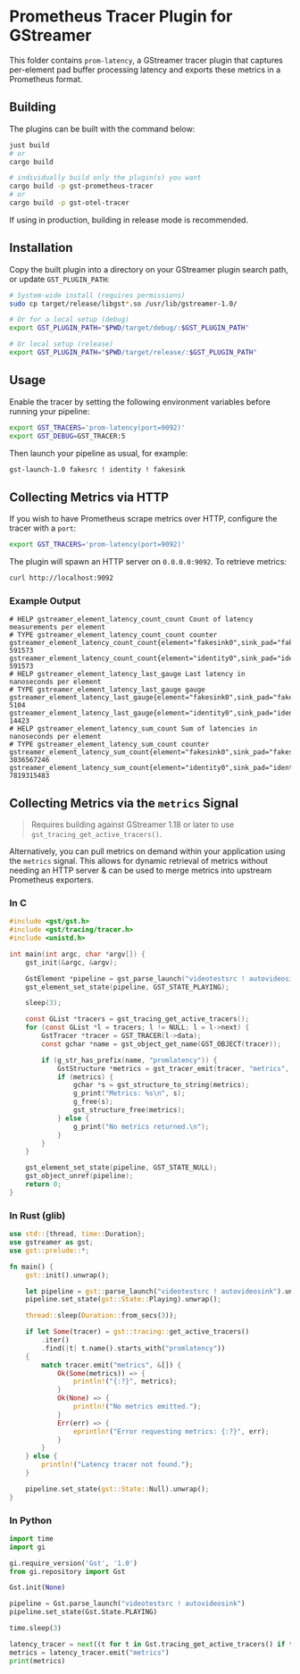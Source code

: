 # Prometheus Tracer Plugin for GStreamer

This folder contains `prom-latency`, a GStreamer tracer plugin that captures per-element pad buffer processing latency and exports these metrics in a Prometheus format.

## Building

The plugins can be built with the command below:

```bash
just build
# or
cargo build

# individually build only the plugin(s) you want
cargo build -p gst-prometheus-tracer
# or
cargo build -p gst-otel-tracer
```

If using in production, building in release mode is recommended.

## Installation

Copy the built plugin into a directory on your GStreamer plugin search path, or update `GST_PLUGIN_PATH`:

```bash
# System-wide install (requires permissions)
sudo cp target/release/libgst*.so /usr/lib/gstreamer-1.0/

# Or for a local setup (debug)
export GST_PLUGIN_PATH="$PWD/target/debug/:$GST_PLUGIN_PATH"

# Or local setup (release)
export GST_PLUGIN_PATH="$PWD/target/release/:$GST_PLUGIN_PATH"
```

## Usage

Enable the tracer by setting the following environment variables before running your pipeline:

```bash
export GST_TRACERS='prom-latency(port=9092)'
export GST_DEBUG=GST_TRACER:5
```

Then launch your pipeline as usual, for example:

```bash
gst-launch-1.0 fakesrc ! identity ! fakesink
```

## Collecting Metrics via HTTP

If you wish to have Prometheus scrape metrics over HTTP, configure the tracer with a `port`:

```bash
export GST_TRACERS='prom-latency(port=9092)'
```

The plugin will spawn an HTTP server on `0.0.0.0:9092`. To retrieve metrics:

```bash
curl http://localhost:9092
```

### Example Output

```plaintext
# HELP gstreamer_element_latency_count_count Count of latency measurements per element
# TYPE gstreamer_element_latency_count_count counter
gstreamer_element_latency_count_count{element="fakesink0",sink_pad="fakesink0.sink",src_pad="identity0.src"} 591573
gstreamer_element_latency_count_count{element="identity0",sink_pad="identity0.sink",src_pad="fakesrc0.src"} 591573
# HELP gstreamer_element_latency_last_gauge Last latency in nanoseconds per element
# TYPE gstreamer_element_latency_last_gauge gauge
gstreamer_element_latency_last_gauge{element="fakesink0",sink_pad="fakesink0.sink",src_pad="identity0.src"} 5104
gstreamer_element_latency_last_gauge{element="identity0",sink_pad="identity0.sink",src_pad="fakesrc0.src"} 14423
# HELP gstreamer_element_latency_sum_count Sum of latencies in nanoseconds per element
# TYPE gstreamer_element_latency_sum_count counter
gstreamer_element_latency_sum_count{element="fakesink0",sink_pad="fakesink0.sink",src_pad="identity0.src"} 3036567246
gstreamer_element_latency_sum_count{element="identity0",sink_pad="identity0.sink",src_pad="fakesrc0.src"} 7819315483
```

## Collecting Metrics via the `metrics` Signal

> Requires building against GStreamer 1.18 or later to use `gst_tracing_get_active_tracers()`.

Alternatively, you can pull metrics on demand within your application using the `metrics` signal. This allows
for dynamic retrieval of metrics without needing an HTTP server & can be used to merge metrics into upstream
Prometheus exporters.

### In C

```c
#include <gst/gst.h>
#include <gst/tracing/tracer.h>
#include <unistd.h>

int main(int argc, char *argv[]) {
    gst_init(&argc, &argv);

    GstElement *pipeline = gst_parse_launch("videotestsrc ! autovideosink", NULL);
    gst_element_set_state(pipeline, GST_STATE_PLAYING);

    sleep(3);

    const GList *tracers = gst_tracing_get_active_tracers();
    for (const GList *l = tracers; l != NULL; l = l->next) {
        GstTracer *tracer = GST_TRACER(l->data);
        const gchar *name = gst_object_get_name(GST_OBJECT(tracer));

        if (g_str_has_prefix(name, "promlatency")) {
            GstStructure *metrics = gst_tracer_emit(tracer, "metrics", NULL);
            if (metrics) {
                gchar *s = gst_structure_to_string(metrics);
                g_print("Metrics: %s\n", s);
                g_free(s);
                gst_structure_free(metrics);
            } else {
                g_print("No metrics returned.\n");
            }
        }
    }

    gst_element_set_state(pipeline, GST_STATE_NULL);
    gst_object_unref(pipeline);
    return 0;
}

```

### In Rust (glib)

```rust
use std::{thread, time::Duration};
use gstreamer as gst;
use gst::prelude::*;

fn main() {
    gst::init().unwrap();

    let pipeline = gst::parse_launch("videotestsrc ! autovideosink").unwrap();
    pipeline.set_state(gst::State::Playing).unwrap();

    thread::sleep(Duration::from_secs(3));

    if let Some(tracer) = gst::tracing::get_active_tracers()
        .iter()
        .find(|t| t.name().starts_with("promlatency"))
    {
        match tracer.emit("metrics", &[]) {
            Ok(Some(metrics)) => {
                println!("{:?}", metrics);
            }
            Ok(None) => {
                println!("No metrics emitted.");
            }
            Err(err) => {
                eprintln!("Error requesting metrics: {:?}", err);
            }
        }
    } else {
        println!("Latency tracer not found.");
    }

    pipeline.set_state(gst::State::Null).unwrap();
}
```

### In Python

```python
import time
import gi

gi.require_version('Gst', '1.0')
from gi.repository import Gst

Gst.init(None)

pipeline = Gst.parse_launch("videotestsrc ! autovideosink")
pipeline.set_state(Gst.State.PLAYING)

time.sleep(3)

latency_tracer = next((t for t in Gst.tracing_get_active_tracers() if t.get_name().startswith('promlatency')), None)
metrics = latency_tracer.emit("metrics")
print(metrics)
```
